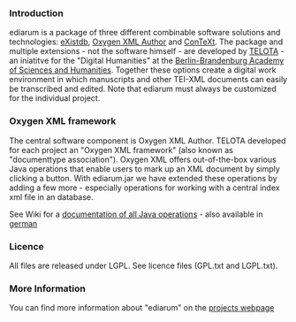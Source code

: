 ### Introduction

ediarum is a package of three different combinable software solutions and technologies: [eXistdb](http://www.exist-db.org), [Oxygen XML Author](http://oxygenxml.com/xml_author.html) and [ConTeXt](http://wiki.contextgarden.net). The package and multiple extensions - not the software himself - are developed by [TELOTA](http://www.bbaw.de/telota) - an iniatitve for the "Digital Humanities" at the [Berlin-Brandenburg Academy of Sciences and Humanities](http://www.bbaw.de). Together these options create a digital work environment in which manuscripts and other TEI-XML documents can easily be transcribed and edited. Note that ediarum must always be customized for the individual project. 

### Oxygen XML framework

The central software component is Oxygen XML Author. TELOTA developed for each project an "Oxygen XML framework" (also known as "documenttype association"). Oxygen XML offers out-of-the-box various Java operations that enable users to mark up an XML document by simply clicking a button. With ediarum.jar we have extended these operations by adding a few more - especially operations for working with a central index xml file in an database.

See Wiki for a [documentation of all Java operations](JAVA_OPERATIONS_EN.md
) - also available in [german](JAVA_OPERATIONS_DE.md) 

### Licence

All files are released under LGPL. See licence files (GPL.txt and LGPL.txt).

### More Information

You can find more information about "ediarum" on the [projects webpage](https://www.ediarum.org/)
